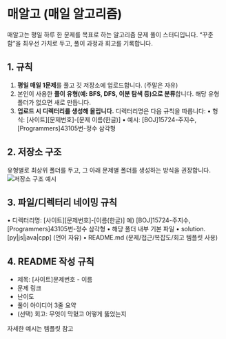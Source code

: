 # 매알고 (매일 알고리즘)

매알고는 평일 하루 한 문제를 목표로 하는 알고리즘 문제 풀이 스터디입니다. “꾸준함”을 최우선 가치로 두고, 풀이 과정과 회고를 기록합니다.


## 1. 규칙 
1. **평일 매일 1문제**를 풀고 깃 저장소에 업로드합니다. (주말은 자유)
2.	본인이 사용한 **풀이 유형(예: BFS, DFS, 이분 탐색 등)으로 분류**합니다. 해당 유형 폴더가 없으면 새로 만듭니다.
3.	**업로드 시 디렉터리를 생성해 올립니다.** 디렉터리명은 다음 규칙을 따릅니다:
	•	형식: [사이트][문제번호]-[문제 이름(한글)]
	•	예시: [BOJ]15724-주지수, [Programmers]43105번-정수 삼각형

## 2. 저장소 구조
유형별로 최상위 폴더를 두고, 그 아래 문제별 폴더를 생성하는 방식을 권장합니다.
![저장소 구조 예시](../assets/exam_repository.png)

## 3. 파일/디렉터리 네이밍 규칙
•	디렉터리명: [사이트][문제번호]-[이름(한글)]
    예) [BOJ]15724-주지수, [Programmers]43105번-정수 삼각형
•	해당 폴더 내부 기본 파일
•	solution.[py|js|java|cpp] (언어 자유)
•	README.md (문제/접근/복잡도/회고 템플릿 사용)


## 4. README 작성 규칙
-	제목: [사이트]문제번호 - 이름
- 문제 링크
-  난이도
-	풀이 아이디어 3줄 요약
-	(선택) 회고: 무엇이 막혔고 어떻게 뚫었는지

자세한 예시는 템플릿 참고

